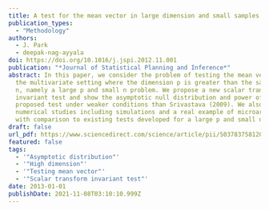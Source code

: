 ```yaml
---
title: A test for the mean vector in large dimension and small samples
publication_types:
  - "Methodology"
authors:
  - J. Park
  - deepak-nag-ayyala
doi: https://doi.org/10.1016/j.jspi.2012.11.001
publication: "*Journal of Statistical Planning and Inference*"
abstract: In this paper, we consider the problem of testing the mean vector in
  the multivariate setting where the dimension p is greater than the sample size
  n, namely a large p and small n problem. We propose a new scalar transform
  invariant test and show the asymptotic null distribution and power of the
  proposed test under weaker conditions than Srivastava (2009). We also present
  numerical studies including simulations and a real example of microarray data
  with comparison to existing tests developed for a large p and small n problem.
draft: false
url_pdf: https://www.sciencedirect.com/science/article/pii/S0378375812003424
featured: false
tags:
  - '"Asymptotic distribution"'
  - '"High dimension"'
  - '"Testing mean vector"'
  - '"Scalar transform invariant test"'
date: 2013-01-01
publishDate: 2021-11-08T03:10:10.999Z
---
```

